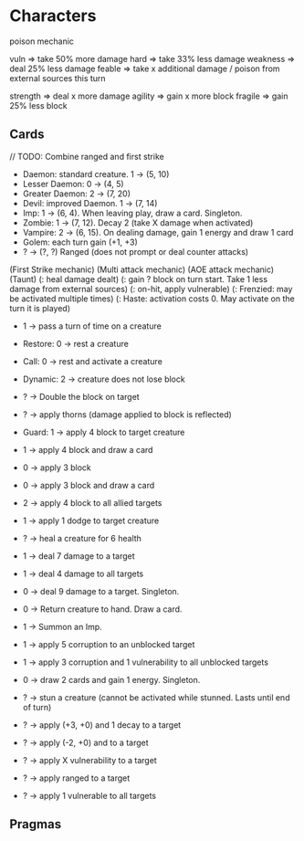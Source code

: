 # Characters

poison mechanic

vuln => take 50% more damage
hard => take 33% less damage
weakness => deal 25% less damage
feable => take x additional damage / poison from external sources this turn

strength => deal x more damage
agility => gain x more block
fragile => gain 25% less block

## Cards

// TODO: Combine ranged and first strike

- Daemon: standard creature. 1 -> (5, 10)
- Lesser Daemon: 0 -> (4, 5)
- Greater Daemon: 2 -> (7, 20)
- Devil: improved Daemon. 1 -> (7, 14)
- Imp: 1 -> (6, 4). When leaving play, draw a card. Singleton.
- Zombie: 1 -> (7, 12). Decay 2 (take X damage when activated)
- Vampire: 2 -> (6, 15). On dealing damage, gain 1 energy and draw 1 card
- Golem: each turn gain (+1, +3)
- ? -> (?, ?) Ranged (does not prompt or deal counter attacks)

(First Strike mechanic)
(Multi attack mechanic)
(AOE attack mechanic)
(Taunt)
(: heal damage dealt)
(: gain ? block on turn start. Take 1 less damage from external sources)
(: on-hit, apply vulnerable)
(: Frenzied: may be activated multiple times)
(: Haste: activation costs 0. May activate on the turn it is played)

- 1 -> pass a turn of time on a creature
- Restore: 0 -> rest a creature
- Call: 0 -> rest and activate a creature

- Dynamic: <trait> 2 -> creature does not lose block
- ? -> Double the block on target
- ? -> <trait> apply thorns (damage applied to block is reflected)
- Guard: 1 -> apply 4 block to target creature
- 1 -> apply 4 block and draw a card
- 0 -> apply 3 block
- 0 -> apply 3 block and draw a card
- 2 -> apply 4 block to all allied targets
- 1 -> apply 1 dodge to target creature

- ? -> heal a creature for 6 health

- 1 -> deal 7 damage to a target
- 1 -> deal 4 damage to all targets
- 0 -> deal 9 damage to a target. Singleton.

- 0 -> Return creature to hand. Draw a card.
- 1 -> Summon an Imp.

- 1 -> apply 5 corruption to an unblocked target
- 1 -> apply 3 corruption and 1 vulnerability to all unblocked targets

- 0 -> draw 2 cards and gain 1 energy. Singleton.

- ? -> stun a creature (cannot be activated while stunned. Lasts until end of turn)

- ? -> apply (+3, +0) and 1 decay to a target
- ? -> apply (-2, +0) and to a target
- ? -> apply X vulnerability to a target

- ? -> apply ranged to a target

- ? -> apply 1 vulnerable to all targets

## Pragmas
